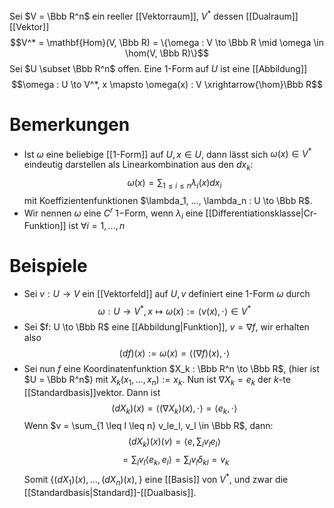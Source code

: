 Sei $V = \Bbb R^n$ ein reeller [[Vektorraum]], $V^*$ dessen [[Dualraum]] [[Vektor]]
$$V^* = \mathbf{Hom}(V, \Bbb R) = \{\omega : V \to \Bbb R \mid \omega \in \hom(V, \Bbb R)\}$$
Sei $U \subset \Bbb R^n$ offen.
Eine 1-Form auf $U$ ist eine [[Abbildung]]
$$\omega : U \to V^*, x \mapsto \omega(x) : V \xrightarrow{\hom}\Bbb R$$
# Bemerkungen
- Ist $\omega$ eine beliebige [[1-Form]] auf $U, x \in U$, dann lässt sich $\omega(x) \in V^*$ eindeutig darstellen als Linearkombination aus den $dx_k$: $$\omega(x) = \sum_{1 \leq i \le n} \lambda_i(x)dx_i$$ mit Koeffizientenfunktionen $\lambda_1, ..., \lambda_n : U \to \Bbb R$.
- Wir nennen $\omega$ eine $C^r\ 1-$Form, wenn $\lambda_i$ eine [[Differentiationsklasse|Cr-Funktion]] ist $\forall i = 1, ..., n$
# Beispiele
- Sei $v: U \to V$ ein [[Vektorfeld]] auf $U, v$ definiert eine 1-Form $\omega$ durch
$$\omega : U \to V^*, x \mapsto\omega(x) := \langle v(x), \cdot \rangle \in V^*$$
- Sei $f: U \to \Bbb R$ eine [[Abbildung|Funktion]], $v = \nabla f$, wir erhalten also $$(df)(x) := \omega(x) = \langle(\nabla f)(x), \cdot \rangle$$
- Sei nun $f$ eine Koordinatenfunktion $X_k : \Bbb R^n \to \Bbb R$, (hier ist $U = \Bbb R^n$) mit $X_k(x_1, ..., x_n) := x_k$. Nun ist $\nabla X_k = e_k$ der $k$-te [[Standardbasis]]vektor. Dann ist $$(dX_k)(x) = \langle(\nabla X_k)(x), \cdot \rangle = \langle e_k, \cdot \rangle$$
  Wenn $v = \sum_{1 \leq l \leq n} v_le_l, v_l \in \Bbb R$, dann:
  $$(dX_k)(x)(v) = \left\langle e, {\sum}_lv_le_l \right\rangle$$
  $$ = {\sum}_lv_l \langle e_k, e_l \rangle = {\sum}_l v_l \delta_{kl} = v_k$$
  Somit $\{ (dX_1)(x), ..., (dX_n)(x),\}$ eine [[Basis]] von $V^*$, und zwar die [[Standardbasis|Standard]]-[[Dualbasis]].